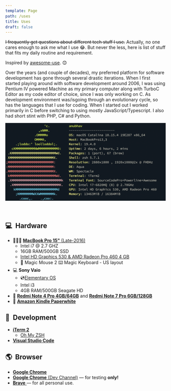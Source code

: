 ```yaml
---
template: Page
path: /uses
title: Uses
draft: false
---
```


~~I frequently get questions about different tech stuff I use.~~ Actually, no one cares enough to ask me what I use 😂. But never the less, here is list of stuff that fits my daily routine and requirement.

Inspired by [awesome-use](https://github.com/wesbos/awesome-uses). 😊

Over the years (and couple of decades), my preferred platform for software development has gone through several drastic iterations. When I first started playing around with software development around 2006, I was using Pentium IV powered Machine as my primary computer along with TurboC Editor as my code editor of choice, since I was only working on C. As development environment was/isgoing through an evolutionary cycle, so has the languages that I use for coding. When I started out I worked primarily in C before switching to using mostly JavaScript/Typescript. I also had short stint with PHP, C# and Python.

![Awesome](./images/uses.png)

<br />

## 💻&nbsp; Hardware

-   👨🏻‍💻 [**MacBook Pro 15"** (Late-2016)](https://browser.geekbench.com/v5/cpu/1921771)
    -   Intel i7 @ 2.7 GHZ
    -   16GB RAM/500GB SSD
    -   [ Intel HD Graphics 530 & AMD Radeon Pro 460 4 GB](https://browser.geekbench.com/v5/compute/813292)
    -   🐁 Magic Mouse 2 ⌨️ Magic Keyboard - US layout
-   💻 **Sony Vaio**
    -   💿[Elementary OS](https://elementary.io/)
    -   Intel i3
    -   4GB RAM/500GB Seagate HD
-   📱 [**Redmi Note 4 Pro 4GB/64GB**](https://www.gsmarena.com/xiaomi_redmi_note_4-8531.php) and [**Redmi Note 7 Pro 6GB/128GB**](https://www.gsmarena.com/xiaomi_redmi_note_7_pro-9521.php)
-   📖 [**Amazon Kindle Paperwhite**](https://www.amazon.com/All-new-Kindle-Paperwhite-Waterproof-Storage/dp/B07CXG6C9W)

## 💾&nbsp; Development

-   [**iTerm 2**](https://iterm2.com/)
    -   [Oh My ZSH](https://ohmyz.sh/)
-   [**Visual Studio Code**](https://code.visualstudio.com/)

## 🌎&nbsp; Browser

-   [**Google Chrome**](https://www.google.com/chrome/browser/?extra=devchannel)
-   [**Google Chrome** (Dev Channel)](https://www.google.com/chrome/browser/?extra=devchannel) — for testing **only!**
-   [**Brave** ](https://brave.com/) — for all personal use.
